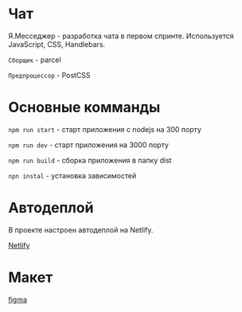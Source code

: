 # Чат

Я.Месседжер - разработка чата в первом спринте. Используется JavaScript, CSS, Handlebars.

`Сборщик` - parcel

`Предпроцессор` - PostCSS

# Основные комманды

`npm run start` - старт приложения с nodejs на 300 порту

`npm run dev` - старт приложения на 3000 порту

`npm run build` - сборка приложения в папку dist

`npn instal` - установка зависимостей

# Автодеплой

В проекте настроен автодеплой на Netlify.

[Netlify](https://ya-messenger-vvaytalov.netlify.app/auth_signup.html)

# Макет

[figma](<https://www.figma.com/file/DAz7bJDUY3YJiLA1A4Y7O1/Chat-(Copy)?node-id=0%3A1>)
